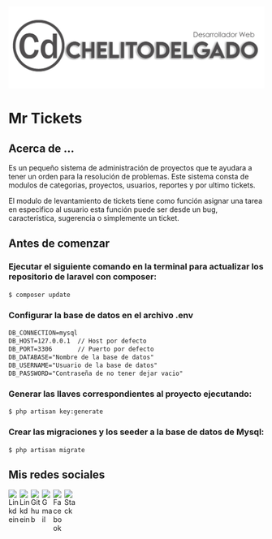 <img width="700" src="https://github.com/chelitodelgado/lotedeimagenes/blob/main/src/chelitodelgado.jpg?raw=true">


# Mr Tickets

## Acerca de ...

Es un pequeño sistema de administración de proyectos que te ayudara a tener un
orden para la resolución de problemas. Este sistema consta de modulos de categorias,
proyectos, usuarios, reportes y por ultimo tickets.

El modulo de levantamiento de tickets tiene como función asignar una tarea en especifico al usuario
esta función puede ser desde un bug, caracteristica, sugerencia o simplemente un ticket. 

## Antes de comenzar

### Ejecutar el siguiente comando en la terminal para actualizar los repositorio de laravel con composer: 
    $ composer update

### Configurar la base de datos en el archivo .env

```
DB_CONNECTION=mysql
DB_HOST=127.0.0.1  // Host por defecto
DB_PORT=3306       // Puerto por defecto
DB_DATABASE="Nombre de la base de datos"
DB_USERNAME="Usuario de la base de datos"
DB_PASSWORD="Contraseña de no tener dejar vacio"
```

### Generar las llaves correspondientes al proyecto ejecutando:
    $ php artisan key:generate
### Crear las migraciones y los seeder a la base de datos de Mysql:
    $ php artisan migrate


## Mis redes sociales

<a href="https://chelitodelgado.github.io/angelparedes/">
  <img align="left" alt="Linkdein" width="22px" src="https://external-content.duckduckgo.com/iu/?u=http%3A%2F%2Fcdn.onlinewebfonts.com%2Fsvg%2Fimg_532695.png&f=1&nofb=1" />
</a>
<a href="https://www.linkedin.com/in/angel-paredes-torres/">
  <img align="left" alt="Linkdein" width="22px" src="https://cdn.jsdelivr.net/npm/simple-icons@v3/icons/linkedin.svg" />
</a>
<a href="https://github.com/chelitodelgado/">
  <img align="left" alt="Github" width="22px" src="https://img.icons8.com/fluent/48/000000/github.png"/>
</a>
<a href="mailto:angelparedestorres.apt@gmail.com">
  <img align="left" alt="Gmail" width="22px" src="https://img.icons8.com/fluent/48/000000/gmail.png"/>
</a>
<a href="https://www.facebook.com/chelo404">
  <img align="left" alt="Facebook" width="22px" src="https://img.icons8.com/android/24/000000/facebook.png"/>
</a>
<a href="https://stackoverflow.com/users/13654084/angel-paredes">
  <img align="left" alt="Stack" width="22px" src="https://img.icons8.com/color/48/000000/stackoverflow.png"/>
</a>

